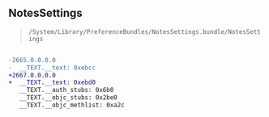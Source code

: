 ## NotesSettings

> `/System/Library/PreferenceBundles/NotesSettings.bundle/NotesSettings`

```diff

-2665.0.0.0.0
-  __TEXT.__text: 0xebcc
+2667.0.0.0.0
+  __TEXT.__text: 0xebd0
   __TEXT.__auth_stubs: 0x6b0
   __TEXT.__objc_stubs: 0x2be0
   __TEXT.__objc_methlist: 0xa2c

```
